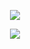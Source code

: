  <p align="center">
 <a href="https://logge.rs">
 <img src="https://komarev.com/ghpvc/?username=yung4L&style=flat-square"/>
</p>
<p align="center">
  <img src="https://capsule-render.vercel.app/api?type=waving&color=gradient&height=60&section=footer"/>
</p>









 










